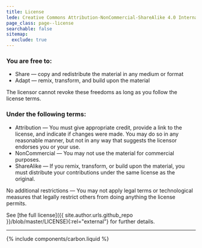 ```yaml
---
title: License
lede: Creative Commons Attribution-NonCommercial-ShareAlike 4.0 International (CC BY-NC-SA 4.0)
page_class: page--license
searchable: false
sitemap:
  exclude: true
---
```


### You are free to:

- Share — copy and redistribute the material in any medium or format
- Adapt — remix, transform, and build upon the material

The licensor cannot revoke these freedoms as long as you follow the license terms.

### Under the following terms:

- Attribution — You must give appropriate credit, provide a link to the license, and indicate if changes were made. You may do so in any reasonable manner, but not in any way that suggests the licensor endorses you or your use.
- NonCommercial — You may not use the material for commercial purposes.
- ShareAlike — If you remix, transform, or build upon the material, you must distribute your contributions under the same license as the original.

No additional restrictions — You may not apply legal terms or technological measures that legally restrict others from doing anything the license permits.

See [the full license]({{ site.author.urls.github_repo }}/blob/master/LICENSE){:rel="external"} for further details.

--------

{% include components/carbon.liquid %}
